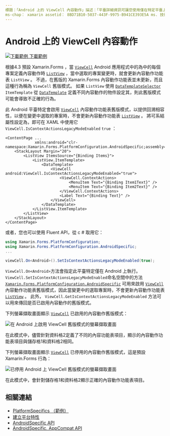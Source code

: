 ```yaml
---
標題：「Android 上的 ViewCell 內容動作」描述：「平臺詳細資訊可讓您使用僅在特定平臺上提供的功能，而不需執行自訂轉譯器或效果。 本文說明如何使用可啟用 ViewCell 內容動作舊版模式的 Android 平臺特定。
ms-chap： xamarin assetid： 8BD71B10-5037-443F-9975-B941CE393E5A ms. 技術： xamarin-表單作者： davidbritch ms-chap： dabritch ms. date： 09/24/2019 no-loc： [ Xamarin.Forms ， Xamarin.Essentials ]
---
```


# <a name="viewcell-context-actions-on-android"></a>Android 上的 ViewCell 內容動作

[![下載範例 ](~/media/shared/download.png) 下載範例](https://docs.microsoft.com/samples/xamarin/xamarin-forms-samples/userinterface-platformspecifics)

根據4.3 預設 Xamarin.Forms ，當 [`ViewCell`](xref:Xamarin.Forms.ViewCell) Android 應用程式中的為中的每個專案定義內容動作時 [`ListView`](xref:Xamarin.Forms.ListView) ，當中選取的專案變更時，就會更新內容動作功能表 `ListView` 。 不過，在舊版的 Xamarin.Forms 內容動作功能表並未更新，而且這種行為稱為 `ViewCell` 舊版模式。 如果 `ListView` 使用 [`DataTemplateSelector`](xref:Xamarin.Forms.DataTemplateSelector) `ItemTemplate` 從 [`DataTemplate`](xref:Xamarin.Forms.DataTemplate) 定義不同內容動作的物件設定其，則此舊版模式可能會導致不正確的行為。

此 Android 平臺特定會啟用 [`ViewCell`](xref:Xamarin.Forms.ViewCell) 內容動作功能表舊版模式，以提供回溯相容性，以便在變更中選取的專案時，不會更新內容動作功能表 [`ListView`](xref:Xamarin.Forms.ListView) 。 將可系結屬性設定為，即可在 XAML 中使用它 `ViewCell.IsContextActionsLegacyModeEnabled` `true` ：

```xaml
<ContentPage ...
             xmlns:android="clr-namespace:Xamarin.Forms.PlatformConfiguration.AndroidSpecific;assembly=Xamarin.Forms.Core">
    <StackLayout Margin="20">
        <ListView ItemsSource="{Binding Items}">
            <ListView.ItemTemplate>
                <DataTemplate>
                    <ViewCell android:ViewCell.IsContextActionsLegacyModeEnabled="true">
                        <ViewCell.ContextActions>
                            <MenuItem Text="{Binding Item1Text}" />
                            <MenuItem Text="{Binding Item2Text}" />
                        </ViewCell.ContextActions>
                        <Label Text="{Binding Text}" />
                    </ViewCell>
                </DataTemplate>
            </ListView.ItemTemplate>
        </ListView>
    </StackLayout>
</ContentPage>
```

或者，您也可以使用 Fluent API，從 c # 取用它：

```csharp
using Xamarin.Forms.PlatformConfiguration;
using Xamarin.Forms.PlatformConfiguration.AndroidSpecific;
...

viewCell.On<Android>().SetIsContextActionsLegacyModeEnabled(true);
```

`ViewCell.On<Android>`方法會指定此平臺特定僅在 Android 上執行。 `ViewCell.SetIsContextActionsLegacyModeEnabled`命名空間中的方法 [`Xamarin.Forms.PlatformConfiguration.AndroidSpecific`](xref:Xamarin.Forms.PlatformConfiguration.AndroidSpecific) 可用來啟用 [`ViewCell`](xref:Xamarin.Forms.ViewCell) 內容動作功能表舊版模式，因此當變更中的選取專案時，不會更新內容動作功能表 [`ListView`](xref:Xamarin.Forms.ListView) 。 此外， `ViewCell.GetIsContextActionsLegacyModeEnabled` 方法可以用來傳回是否已啟用內容動作的舊版模式。

下列螢幕擷取畫面顯示 [`ViewCell`](xref:Xamarin.Forms.ViewCell) 已啟用的內容動作舊版模式：

![在 Android 上啟用 ViewCell 舊版模式的螢幕擷取畫面](viewcell-context-actions-images/legacy-mode-enabled.png "ViewCell 舊版模式已啟用")

在此模式中，儘管針對資料格2定義了不同的內容功能表項目，顯示的內容動作功能表項目與儲存格1和資料格2相同。

下列螢幕擷取畫面顯示 [`ViewCell`](xref:Xamarin.Forms.ViewCell) 已停用的內容動作舊版模式，這是預設 Xamarin.Forms 行為：

![已停用 Android 上 ViewCell 舊版模式的螢幕擷取畫面](viewcell-context-actions-images/legacy-mode-disabled.png "已停用 ViewCell 舊版模式")

在此模式中，會針對儲存格1和資料格2顯示正確的內容動作功能表項目。

## <a name="related-links"></a>相關連結

- [PlatformSpecifics （範例）](https://docs.microsoft.com/samples/xamarin/xamarin-forms-samples/userinterface-platformspecifics)
- [建立平台特性](~/xamarin-forms/platform/platform-specifics/index.md#creating-platform-specifics)
- [AndroidSpecific API](xref:Xamarin.Forms.PlatformConfiguration.AndroidSpecific)
- [AndroidSpecific. AppCompat API](xref:Xamarin.Forms.PlatformConfiguration.AndroidSpecific.AppCompat)
